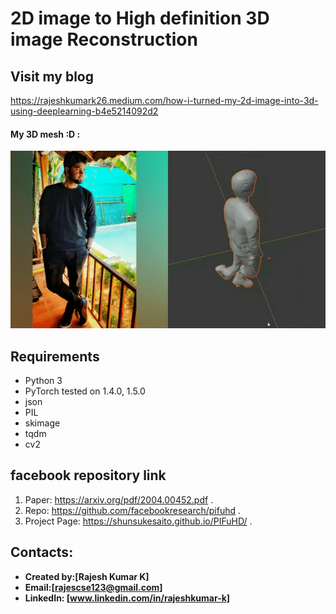# 2D image to High definition 3D image Reconstruction

## Visit my blog
https://rajeshkumark26.medium.com/how-i-turned-my-2d-image-into-3d-using-deeplearning-b4e5214092d2

#### My 3D mesh :D :
![Rajesh)3D_mesh](https://github.com/Rajeshkumark26/3D_reconstruction-model/blob/main/3D-mesh.gif)

## Requirements

* Python 3
* PyTorch tested on 1.4.0, 1.5.0
* json
* PIL
* skimage
* tqdm
* cv2

## facebook repository link

1. Paper: https://arxiv.org/pdf/2004.00452.pdf .
2. Repo: https://github.com/facebookresearch/pifuhd .
3. Project Page: https://shunsukesaito.github.io/PIFuHD/ .





## Contacts:
* **Created by:[Rajesh Kumar K]**
* **Email:[rajescse123@gmail.com]**
* **LinkedIn: [www.linkedin.com/in/rajeshkumar-k]**
